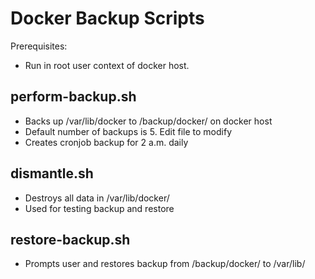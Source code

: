 # Docker Backup Scripts

Prerequisites: 
- Run in root user context of docker host.

## perform-backup.sh
- Backs up /var/lib/docker to /backup/docker/ on docker host
- Default number of backups is 5.  Edit file to modify
- Creates cronjob backup for 2 a.m. daily

## dismantle.sh
- Destroys all data in /var/lib/docker/
- Used for testing backup and restore

## restore-backup.sh
- Prompts user and restores backup from /backup/docker/ to /var/lib/
